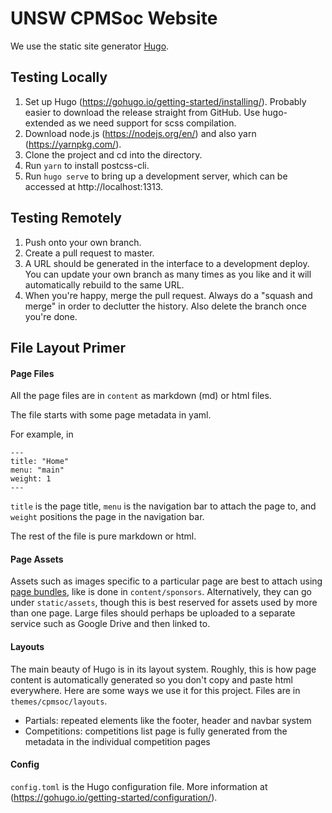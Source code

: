 UNSW CPMSoc Website
===================

We use the static site generator [Hugo](https://gohugo.io/documentation/).

## Testing Locally

1. Set up Hugo (https://gohugo.io/getting-started/installing/). Probably easier to download the
release straight from GitHub. Use hugo-extended as we need support for scss compilation.
2. Download node.js (https://nodejs.org/en/) and also yarn (https://yarnpkg.com/).
3. Clone the project and cd into the directory.
4. Run `yarn` to install postcss-cli.
5. Run `hugo serve` to bring up a development server, which can be accessed at http://localhost:1313.

## Testing Remotely

1. Push onto your own branch.
2. Create a pull request to master.
3. A URL should be generated in the interface to a development deploy. You can update your own branch
as many times as you like and it will automatically rebuild to the same URL.
4. When you're happy, merge the pull request. Always do a "squash and merge" in order to declutter
the history. Also delete the branch once you're done.

## File Layout Primer

#### Page Files

All the page files are in `content` as markdown (md) or html files.

The file starts with some page metadata in yaml.

For example, in
```
---
title: "Home"
menu: "main"
weight: 1
---
```
`title` is the page title, `menu` is the navigation bar to attach the page to, and `weight` positions the page in the navigation bar.

The rest of the file is pure markdown or html.

#### Page Assets

Assets such as images specific to a particular page are best to attach using [page bundles](https://gohugo.io/content-management/page-bundles/), like is done in `content/sponsors`. Alternatively, they can go under `static/assets`, though this is best reserved for assets used by more than one page. Large files should perhaps be uploaded to a separate service such as Google Drive and then linked to.

#### Layouts

The main beauty of Hugo is in its layout system.
Roughly, this is how page content is automatically generated so you don't copy and paste html everywhere.
Here are some ways we use it for this project. Files are in `themes/cpmsoc/layouts`.

- Partials: repeated elements like the footer, header and navbar system
- Competitions: competitions list page is fully generated from the metadata in the individual competition pages

#### Config

`config.toml` is the Hugo configuration file. More information at (https://gohugo.io/getting-started/configuration/).
